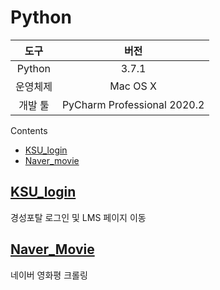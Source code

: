# Python
|도구|버전|
|:---:|:---:|
|Python|3.7.1|
|운영체제|Mac OS X|
|개발 툴|PyCharm Professional 2020.2|

Contents
- [KSU_login](#KSU_login)
- [Naver_movie](#KSU_login)

## [KSU_login](https://github.com/ber01/Python/tree/master/KSU_login)
경성포탈 로그인 및 LMS 페이지 이동

## [Naver_Movie](https://github.com/ber01/Python/tree/master/Naver_Movie)
네이버 영화평 크롤링
